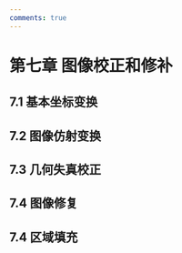 ```yaml
---
comments: true
---
```


# 第七章 图像校正和修补

## 7.1 基本坐标变换

## 7.2 图像仿射变换

## 7.3 几何失真校正

## 7.4 图像修复

## 7.4 区域填充
